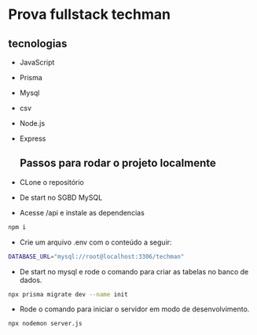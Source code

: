 # Prova fullstack techman

## tecnologias
- JavaScript
- Prisma
- Mysql
- csv
- Node.js
- Express

  ## Passos para rodar o projeto localmente
- CLone o repositório
- De start no SGBD MySQL
- Acesse /api e instale as dependencias
```bash
npm i 
```
- Crie um arquivo .env com o conteúdo a seguir:
```bash
DATABASE_URL="mysql://root@localhost:3306/techman" 
```
- De start no mysql e rode o comando para criar as tabelas no banco de dados.
```bash
npx prisma migrate dev --name init
```
- Rode o comando para iniciar o servidor em modo de desenvolvimento.
```bash
npx nodemon server.js 
```
